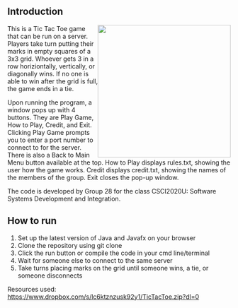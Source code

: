 ## Introduction
<img src="https://cdn.discordapp.com/attachments/746123858557534368/832054898072748072/unknown.png" width="300" height="300" style="float: right;" >


This is a Tic Tac Toe game that can be run on a server. Players take turn putting their marks in empty squares of a 3x3 grid. Whoever gets 3 in a row horiziontally, vertically, or diagonally wins. If no one is able to win after the grid is full, the game ends in a tie.

Upon running the program, a window pops up with 4 buttons. They are Play Game, How to Play, Credit, and Exit. Clicking Play Game prompts you to enter a port number to connect to for the server. There is also a Back to Main Menu button available at the top. How to Play displays rules.txt, showing the user how the game works. Credit displays credit.txt, showing the names of the members of the group. Exit closes the pop-up window.

The code is developed by Group 28 for the class CSCI2020U: Software Systems Development and Integration.

## How to run

1. Set up the latest version of Java and Javafx on your browser
2.  Clone the repository using git clone
3. Click the run button or compile the code in your cmd line/terminal
4. Wait for someone else to connect to the same server
5. Take turns placing marks on the grid until someone wins, a tie, or someone disconnects 

Resources used: https://www.dropbox.com/s/lc6ktznzusk92y1/TicTacToe.zip?dl=0

